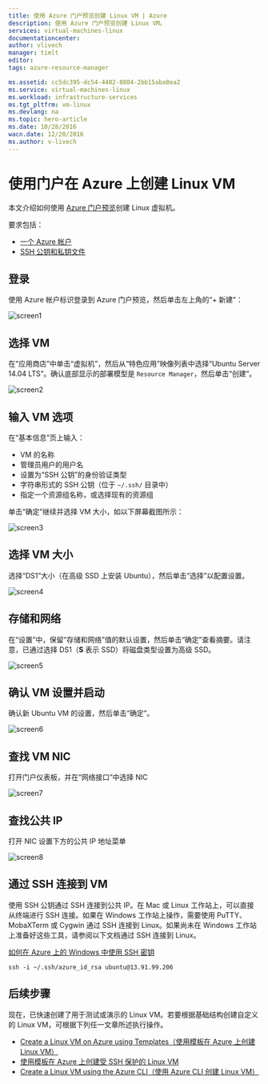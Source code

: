 ```yaml
---
title: 使用 Azure 门户预览创建 Linux VM | Azure
description: 使用 Azure 门户预览创建 Linux VM。
services: virtual-machines-linux
documentationcenter: 
author: vlivech
manager: timlt
editor: 
tags: azure-resource-manager

ms.assetid: cc5dc395-dc54-4402-8804-2bb15aba8ea2
ms.service: virtual-machines-linux
ms.workload: infrastructure-services
ms.tgt_pltfrm: vm-linux
ms.devlang: na
ms.topic: hero-article
ms.date: 10/28/2016
wacn.date: 12/20/2016
ms.author: v-livech
---
```


# 使用门户在 Azure 上创建 Linux VM
本文介绍如何使用 [Azure 门户预览](https://portal.azure.cn/)创建 Linux 虚拟机。

要求包括：

* [一个 Azure 帐户](https://www.azure.cn/pricing/1rmb-trial/)
* [SSH 公钥和私钥文件](./virtual-machines-linux-mac-create-ssh-keys.md)

## 登录
使用 Azure 帐户标识登录到 Azure 门户预览，然后单击左上角的“+ 新建”：

![screen1](./media/virtual-machines-linux-quick-create-portal/screen1.png)  

## 选择 VM
在“应用商店”中单击“虚拟机”，然后从“特色应用”映像列表中选择“Ubuntu Server 14.04 LTS”。确认底部显示的部署模型是 `Resource Manager`，然后单击“创建”。

![screen2](./media/virtual-machines-linux-quick-create-portal/screen2.png)  

## 输入 VM 选项
在“基本信息”页上输入：

* VM 的名称
* 管理员用户的用户名
* 设置为“SSH 公钥”的身份验证类型
* 字符串形式的 SSH 公钥（位于 `~/.ssh/` 目录中）
* 指定一个资源组名称，或选择现有的资源组

单击“确定”继续并选择 VM 大小，如以下屏幕截图所示：

![screen3](./media/virtual-machines-linux-quick-create-portal/screen3.png)  

## 选择 VM 大小
选择“DS1”大小（在高级 SSD 上安装 Ubuntu），然后单击“选择”以配置设置。

![screen4](./media/virtual-machines-linux-quick-create-portal/screen4.png)  

## 存储和网络
在“设置”中，保留“存储和网络”值的默认设置，然后单击“确定”查看摘要。请注意，已通过选择 DS1（**S** 表示 SSD）将磁盘类型设置为高级 SSD。

![screen5](./media/virtual-machines-linux-quick-create-portal/screen5.png)  

## 确认 VM 设置并启动
确认新 Ubuntu VM 的设置，然后单击“确定”。

![screen6](./media/virtual-machines-linux-quick-create-portal/screen6.png)  

## 查找 VM NIC
打开门户仪表板，并在“网络接口”中选择 NIC

![screen7](./media/virtual-machines-linux-quick-create-portal/screen7.png)  

## 查找公共 IP
打开 NIC 设置下方的公共 IP 地址菜单

![screen8](./media/virtual-machines-linux-quick-create-portal/screen8.png)  

## 通过 SSH 连接到 VM
使用 SSH 公钥通过 SSH 连接到公共 IP。在 Mac 或 Linux 工作站上，可以直接从终端进行 SSH 连接。如果在 Windows 工作站上操作，需要使用 PuTTY、MobaXTerm 或 Cygwin 通过 SSH 连接到 Linux。如果尚未在 Windows 工作站上准备好这些工具，请参阅以下文档通过 SSH 连接到 Linux。

[如何在 Azure 上的 Windows 中使用 SSH 密钥](./virtual-machines-linux-ssh-from-windows.md)

```
ssh -i ~/.ssh/azure_id_rsa ubuntu@13.91.99.206
```

## 后续步骤
现在，已快速创建了用于测试或演示的 Linux VM。若要根据基础结构创建自定义的 Linux VM，可根据下列任一文章所述执行操作。

* [Create a Linux VM on Azure using Templates（使用模板在 Azure 上创建 Linux VM）](./virtual-machines-linux-cli-deploy-templates.md)
* [使用模板在 Azure 上创建受 SSH 保护的 Linux VM](./virtual-machines-linux-create-ssh-secured-vm-from-template.md)
* [Create a Linux VM using the Azure CLI（使用 Azure CLI 创建 Linux VM）](./virtual-machines-linux-create-cli-complete.md)

<!---HONumber=Mooncake_1212_2016-->